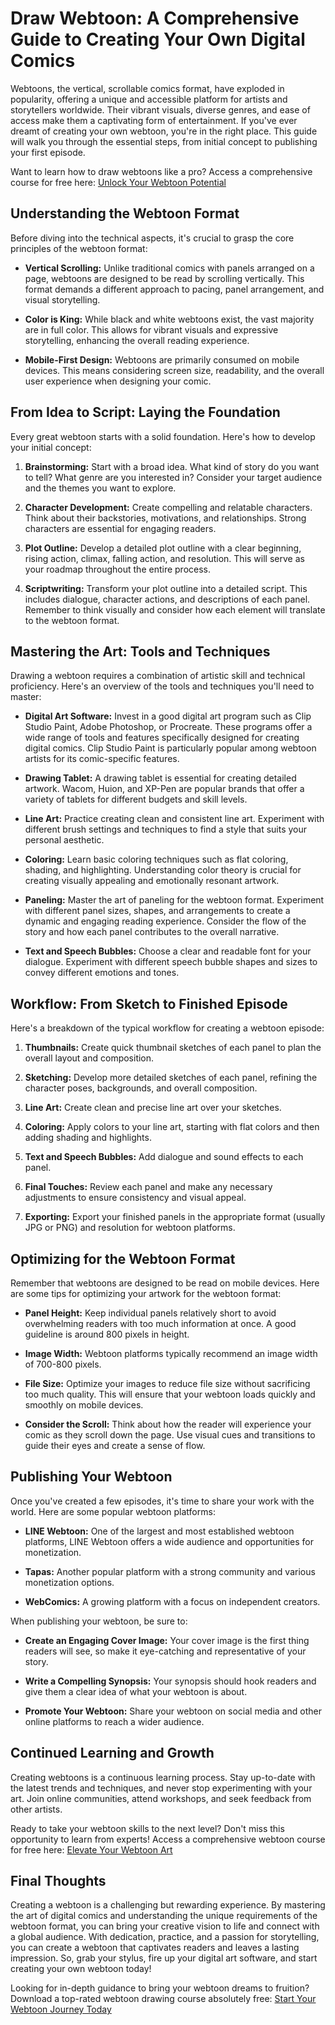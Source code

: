 # Draw Webtoon: A Comprehensive Guide to Creating Your Own Digital Comics

Webtoons, the vertical, scrollable comics format, have exploded in popularity, offering a unique and accessible platform for artists and storytellers worldwide. Their vibrant visuals, diverse genres, and ease of access make them a captivating form of entertainment. If you've ever dreamt of creating your own webtoon, you're in the right place. This guide will walk you through the essential steps, from initial concept to publishing your first episode.

Want to learn how to draw webtoons like a pro? Access a comprehensive course for free here: [Unlock Your Webtoon Potential](https://udemywork.com/draw-webtoon)

## Understanding the Webtoon Format

Before diving into the technical aspects, it's crucial to grasp the core principles of the webtoon format:

*   **Vertical Scrolling:** Unlike traditional comics with panels arranged on a page, webtoons are designed to be read by scrolling vertically. This format demands a different approach to pacing, panel arrangement, and visual storytelling.

*   **Color is King:** While black and white webtoons exist, the vast majority are in full color. This allows for vibrant visuals and expressive storytelling, enhancing the overall reading experience.

*   **Mobile-First Design:** Webtoons are primarily consumed on mobile devices. This means considering screen size, readability, and the overall user experience when designing your comic.

## From Idea to Script: Laying the Foundation

Every great webtoon starts with a solid foundation. Here's how to develop your initial concept:

1.  **Brainstorming:** Start with a broad idea. What kind of story do you want to tell? What genre are you interested in? Consider your target audience and the themes you want to explore.

2.  **Character Development:** Create compelling and relatable characters. Think about their backstories, motivations, and relationships. Strong characters are essential for engaging readers.

3.  **Plot Outline:** Develop a detailed plot outline with a clear beginning, rising action, climax, falling action, and resolution. This will serve as your roadmap throughout the entire process.

4.  **Scriptwriting:** Transform your plot outline into a detailed script. This includes dialogue, character actions, and descriptions of each panel. Remember to think visually and consider how each element will translate to the webtoon format.

## Mastering the Art: Tools and Techniques

Drawing a webtoon requires a combination of artistic skill and technical proficiency. Here's an overview of the tools and techniques you'll need to master:

*   **Digital Art Software:** Invest in a good digital art program such as Clip Studio Paint, Adobe Photoshop, or Procreate. These programs offer a wide range of tools and features specifically designed for creating digital comics. Clip Studio Paint is particularly popular among webtoon artists for its comic-specific features.

*   **Drawing Tablet:** A drawing tablet is essential for creating detailed artwork. Wacom, Huion, and XP-Pen are popular brands that offer a variety of tablets for different budgets and skill levels.

*   **Line Art:** Practice creating clean and consistent line art. Experiment with different brush settings and techniques to find a style that suits your personal aesthetic.

*   **Coloring:** Learn basic coloring techniques such as flat coloring, shading, and highlighting. Understanding color theory is crucial for creating visually appealing and emotionally resonant artwork.

*   **Paneling:** Master the art of paneling for the webtoon format. Experiment with different panel sizes, shapes, and arrangements to create a dynamic and engaging reading experience. Consider the flow of the story and how each panel contributes to the overall narrative.

*   **Text and Speech Bubbles:** Choose a clear and readable font for your dialogue. Experiment with different speech bubble shapes and sizes to convey different emotions and tones.

## Workflow: From Sketch to Finished Episode

Here's a breakdown of the typical workflow for creating a webtoon episode:

1.  **Thumbnails:** Create quick thumbnail sketches of each panel to plan the overall layout and composition.

2.  **Sketching:** Develop more detailed sketches of each panel, refining the character poses, backgrounds, and overall composition.

3.  **Line Art:** Create clean and precise line art over your sketches.

4.  **Coloring:** Apply colors to your line art, starting with flat colors and then adding shading and highlights.

5.  **Text and Speech Bubbles:** Add dialogue and sound effects to each panel.

6.  **Final Touches:** Review each panel and make any necessary adjustments to ensure consistency and visual appeal.

7.  **Exporting:** Export your finished panels in the appropriate format (usually JPG or PNG) and resolution for webtoon platforms.

## Optimizing for the Webtoon Format

Remember that webtoons are designed to be read on mobile devices. Here are some tips for optimizing your artwork for the webtoon format:

*   **Panel Height:** Keep individual panels relatively short to avoid overwhelming readers with too much information at once. A good guideline is around 800 pixels in height.

*   **Image Width:** Webtoon platforms typically recommend an image width of 700-800 pixels.

*   **File Size:** Optimize your images to reduce file size without sacrificing too much quality. This will ensure that your webtoon loads quickly and smoothly on mobile devices.

*   **Consider the Scroll:** Think about how the reader will experience your comic as they scroll down the page. Use visual cues and transitions to guide their eyes and create a sense of flow.

## Publishing Your Webtoon

Once you've created a few episodes, it's time to share your work with the world. Here are some popular webtoon platforms:

*   **LINE Webtoon:** One of the largest and most established webtoon platforms, LINE Webtoon offers a wide audience and opportunities for monetization.

*   **Tapas:** Another popular platform with a strong community and various monetization options.

*   **WebComics:** A growing platform with a focus on independent creators.

When publishing your webtoon, be sure to:

*   **Create an Engaging Cover Image:** Your cover image is the first thing readers will see, so make it eye-catching and representative of your story.

*   **Write a Compelling Synopsis:** Your synopsis should hook readers and give them a clear idea of what your webtoon is about.

*   **Promote Your Webtoon:** Share your webtoon on social media and other online platforms to reach a wider audience.

## Continued Learning and Growth

Creating webtoons is a continuous learning process. Stay up-to-date with the latest trends and techniques, and never stop experimenting with your art. Join online communities, attend workshops, and seek feedback from other artists.

Ready to take your webtoon skills to the next level? Don't miss this opportunity to learn from experts! Access a comprehensive webtoon course for free here: [Elevate Your Webtoon Art](https://udemywork.com/draw-webtoon)

## Final Thoughts

Creating a webtoon is a challenging but rewarding experience. By mastering the art of digital comics and understanding the unique requirements of the webtoon format, you can bring your creative vision to life and connect with a global audience. With dedication, practice, and a passion for storytelling, you can create a webtoon that captivates readers and leaves a lasting impression. So, grab your stylus, fire up your digital art software, and start creating your own webtoon today!

Looking for in-depth guidance to bring your webtoon dreams to fruition? Download a top-rated webtoon drawing course absolutely free: [Start Your Webtoon Journey Today](https://udemywork.com/draw-webtoon)
